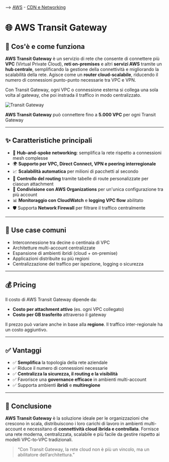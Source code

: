 --> [AWS](00-Intro/AWS.md)  -  [CDN e Networking](03-CDN-e-Networking/Rete-globale-AWS.md)
# 🌐 AWS Transit Gateway

## 📘 Cos'è e come funziona

**AWS Transit Gateway** è un servizio di rete che consente di connettere più **VPC** (Virtual Private Cloud), **reti on-premises** e altri **servizi AWS** tramite un **hub centrale**, semplificando la gestione della connettività e migliorando la scalabilità della rete. Agisce come un **router cloud-scalabile**, riducendo il numero di connessioni punto-punto necessarie tra VPC e VPN.

Con Transit Gateway, ogni VPC o connessione esterna si collega una sola volta al gateway, che poi instrada il traffico in modo centralizzato.

![Transit Gateway](transit-gateway.png)

**AWS Transit Gateway** può connettere fino a **5.000 VPC** per ogni Transit Gateway

---

## ✨ Caratteristiche principali

- 🔁 **Hub-and-spoke networking**: semplifica la rete rispetto a connessioni mesh complesse
- 🌍 **Supporto per VPC, Direct Connect, VPN e peering interregionale**
- 📈 **Scalabilità automatica** per milioni di pacchetti al secondo
- 🔐 **Controllo del routing** tramite tabelle di route personalizzate per ciascun attachment
- 🔄 **Condivisione con AWS Organizations** per un'unica configurazione tra più account
- 📊 **Monitoraggio con CloudWatch** e **logging VPC flow** abilitato
- 🛡️ Supporta **Network Firewall** per filtrare il traffico centralmente

---

## 🚀 Use case comuni

- Interconnessione tra decine o centinaia di VPC
- Architetture multi-account centralizzate
- Espansione di ambienti ibridi (cloud + on-premise)
- Applicazioni distribuite su più regioni
- Centralizzazione del traffico per ispezione, logging o sicurezza

---

## 💰 Pricing

Il costo di AWS Transit Gateway dipende da:

- **Costo per attachment attivo** (es. ogni VPC collegato)
- **Costo per GB trasferito** attraverso il gateway

Il prezzo può variare anche in base alla **regione**. Il traffico inter-regionale ha un costo aggiuntivo.

---

## ✅ Vantaggi

- ✅ **Semplifica** la topologia della rete aziendale
- ✅ Riduce il numero di connessioni necessarie
- ✅ **Centralizza la sicurezza, il routing e la visibilità**
- ✅ Favorisce una **governance efficace** in ambienti multi-account
- ✅ Supporta ambienti **ibridi** e **multiregione**

---

## 📌 Conclusione

**AWS Transit Gateway** è la soluzione ideale per le organizzazioni che crescono in scala, distribuiscono i loro carichi di lavoro in ambienti multi-account e necessitano di **connettività cloud ibrida e controllata**. Fornisce una rete moderna, centralizzata, scalabile e più facile da gestire rispetto ai modelli VPC-to-VPC tradizionali.

> “Con Transit Gateway, la rete cloud non è più un vincolo, ma un abilitatore dell’architettura.”

